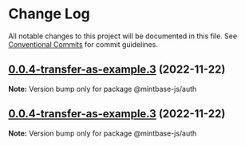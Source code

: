 # Change Log

All notable changes to this project will be documented in this file.
See [Conventional Commits](https://conventionalcommits.org) for commit guidelines.

## [0.0.4-transfer-as-example.3](https://github.com/Mintbase/mintbase-js/compare/v0.0.4-rc23...v0.0.4-transfer-as-example.3) (2022-11-22)

**Note:** Version bump only for package @mintbase-js/auth





## [0.0.4-transfer-as-example.3](https://github.com/Mintbase/mintbase-js/compare/v0.0.4-rc23...v0.0.4-transfer-as-example.3) (2022-11-22)

**Note:** Version bump only for package @mintbase-js/auth

